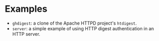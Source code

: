 # Examples

* `ghdigest`: a clone of the Apache HTTPD project's `htdigest`.
* `server`: a simple example of using HTTP digest authentication in an HTTP server.

